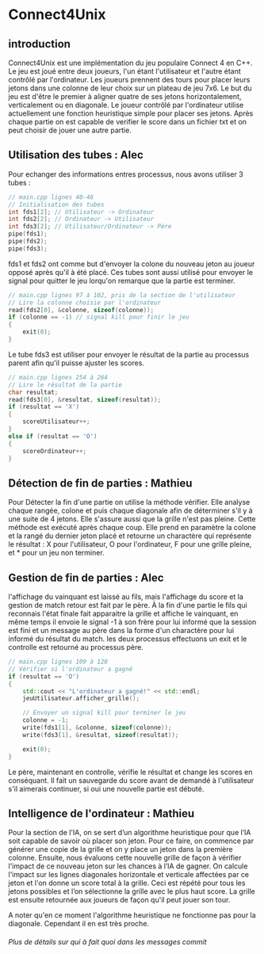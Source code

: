 # Connect4Unix
## introduction

Connect4Unix est une implémentation du jeu populaire Connect 4 en C++. Le jeu est joué entre deux joueurs, l'un étant l'utilisateur et l'autre étant contrôlé par l'ordinateur. Les joueurs prennent des tours pour placer leurs jetons dans une colonne de leur choix sur un plateau de jeu 7x6. Le but du jeu est d'être le premier à aligner quatre de ses jetons horizontalement, verticalement ou en diagonale. Le joueur contrôlé par l'ordinateur utilise actuellement une fonction heuristique simple pour placer ses jetons. Après chaque partie on est capable de verifier le score dans un fichier txt et on peut choisir de jouer une autre partie.

## Utilisation des tubes : Alec

Pour echanger des informations entres processus, nous avons utiliser 3 tubes :

```c++
// main.cpp lignes 40-46
// Initialisation des tubes
int fds1[2]; // Utilisateur -> Ordinateur
int fds2[2]; // Ordinateur -> Utilisateur
int fds3[2]; // Utilisateur/Ordinateur -> Père
pipe(fds1);
pipe(fds2);
pipe(fds3);
```

fds1 et fds2 ont comme but d'envoyer la colone du nouveau jeton au joueur opposé après qu'il à été placé. Ces tubes sont aussi utilisé pour envoyer le signal pour quitter le jeu lorqu'on remarque que la partie est terminer.

```c++
// main.cpp lignes 97 à 102, pris de la section de l'utilisateur
// Lire la colonne choisie par l'ordinateur
read(fds2[0], &colonne, sizeof(colonne));
if (colonne == -1) // signal kill pour finir le jeu
{
    exit(0);
}
```

Le tube fds3 est utiliser pour envoyer le résultat de la partie au processus parent afin qu'il puisse ajuster les scores.
```c++
// main.cpp lignes 254 à 264
// Lire le résultat de la partie
char resultat;
read(fds3[0], &resultat, sizeof(resultat));
if (resultat == 'X')
{
    scoreUtilisateur++;
}
else if (resultat == 'O')
{
    scoreOrdinateur++;
}
```

## Détection de fin de parties : Mathieu
Pour Détecter la fin d'une partie on utilise la méthode vérifier. Elle analyse chaque rangée, colone et puis chaque diagonale afin de déterminer s'il y à une suite de 4 jetons. Elle s'assure aussi que la grille n'est pas pleine. Cette méthode est exécuté après chaque coup. Elle prend en paramètre la colone et la rangé du dernier jeton placé et retourne un charactère qui représente le résultat : X pour l'utilisateur, O pour l'ordinateur, F pour une grille pleine, et * pour un jeu non terminer.

## Gestion de fin de parties : Alec
l'affichage du vainquant est laissé au fils, mais l'affichage du score et la gestion de match retour est fait par le père. À la fin d'une partie le fils qui reconnais l'état finale fait apparaitre la grille et affiche le vainquant, en même temps il envoie le signal -1 à son frère pour lui informé que la session est fini et un message au père dans la forme d'un charactère pour lui informé du résultat du match. les deux processus effectuons un exit et le controlle est retourné au processus père.

```c++
// main.cpp lignes 109 à 120
// Vérifier si l'ordinateur a gagné
if (resultat == 'O')
{
    std::cout << "L'ordinateur a gagné!" << std::endl;
    jeuUtilisateur.afficher_grille();

    // Envoyer un signal kill pour terminer le jeu
    colonne = -1;
    write(fds1[1], &colonne, sizeof(colonne));
    write(fds3[1], &resultat, sizeof(resultat));

    exit(0);
}
```

Le père, maintenant en controlle, vérifie le résultat et change les scores en conséquant. Il fait un sauvegarde du score avant de demandé à l'utilisateur s'il aimerais continuer, si oui une nouvelle partie est débuté.

## Intelligence de l'ordinateur : Mathieu
Pour la section de l'IA, on se sert d’un algorithme heuristique pour que l’IA soit capable de savoir où placer son jeton. Pour ce faire, on commence par générer une copie de la grille et on y place un jeton dans la première colonne. Ensuite, nous évaluons cette nouvelle grille de façon à vérifier l'impact de ce nouveau jeton sur les chances à l’IA de gagner. On calcule l'impact sur les lignes diagonales horizontale et verticale affectées par ce jeton et l'on donne un score total à la grille. Ceci est répété pour tous les jetons possibles et l’on sélectionne la grille avec le plus haut score. La grille est ensuite retournée aux joueurs de façon qu'il peut jouer son tour. 

A noter qu'en ce moment l'algorithme heuristique ne fonctionne pas pour la diagonale. Cependant il en est très proche.


###### Plus de détails sur qui à fait quoi dans les messages commit